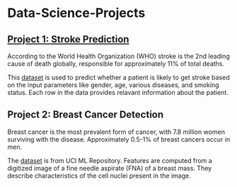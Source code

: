 # Data-Science-Projects

## [Project 1: Stroke Prediction](https://github.com/clairevania/Data-Science-Projects/blob/main/stroke.ipynb)
According to the World Health Organization (WHO) stroke is the 2nd leading cause of death globally, responsible for approximately 11% of total deaths.

This [dataset](https://www.kaggle.com/datasets/fedesoriano/stroke-prediction-dataset) is used to predict whether a patient is likely to get stroke based on the input parameters like gender, age, various diseases, and smoking status. Each row in the data provides relavant information about the patient.


## Project 2: Breast Cancer Detection
Breast cancer is the most prevalent form of cancer, with 7.8 million women surviving with the disease. Approximately 0.5-1% of breast cancers occur in men.

The [dataset](https://archive.ics.uci.edu/ml/datasets/Breast+Cancer+Wisconsin+%28Diagnostic%29) is from UCI ML Repository. Features are computed from a digitized image of a fine needle aspirate (FNA) of a breast mass. They describe characteristics of the cell nuclei present in the image. 

